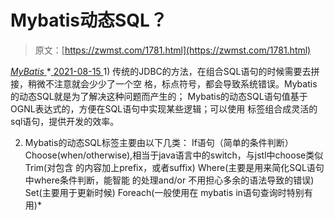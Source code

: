 <!--yml
category: 未分类
date: 0001-01-01 00:00:00
--->

# Mybatis动态SQL？

> 原文：[https://zwmst.com/1781.html](https://zwmst.com/1781.html)

   [ *MyBatis* ](https://zwmst.com/mybatis)*[ <time datetime="2021-08-15T16:29:44+08:00"> 2021-08-15 </time> ](https://zwmst.com/1781.html)  1) 传统的JDBC的方法，在组合SQL语句的时候需要去拼接，稍微不注意就会少少了一个空 格，标点符号，都会导致系统错误。Mybatis的动态SQL就是为了解决这种问题而产生的； Mybatis的动态SQL语句值基于OGNL表达式的，方便在SQL语句中实现某些逻辑；可以使用 标签组合成灵活的sql语句，提供开发的效率。

2) Mybatis的动态SQL标签主要由以下几类： If语句（简单的条件判断） Choose(when/otherwise),相当于java语言中的switch，与jstl中choose类似 Trim(对包含 的内容加上prefix，或者suffix) Where(主要是用来简化SQL语句中where条件判断，能智能 的处理and/or 不用担心多余的语法导致的错误) Set(主要用于更新时候) Foreach(一般使用在 mybatis in语句查询时特别有用)*